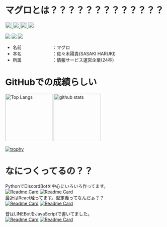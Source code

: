 # マグロとは？？？？？？？？？？？？？
<p align="left">
  <a href="http://twitter.com/sigumataityouda">
    <img height="20" src="https://img.shields.io/twitter/follow/sigumataityouda?label=Twitter&logo=twitter&style=flat" />
  </a>
  <a href="https://github.com/maguro-alternative">
    <img height="20" src="https://img.shields.io/github/followers/maguro-alternative?label=follow&logo=github&style=flat" />
  </a>
  <a href="https://qiita.com/maguro-alternative">
    <img height="20" src="https://img.shields.io/badge/maguro-alternative-${color}.svg?style=social&logo=qiita" />
  </a>  
  <a href="https://zenn.dev/maguro_alterna">
    <img height="20" src="https://img.shields.io/badge/マグロ-alterna-${color}.svg?style=social&logo=zenn" />
  </a>
</p>

[![](https://qiita-badge.apiapi.app/s/maguro-alternative/posts.svg)](http://qiita.com/maguro-alternative) 
[![](https://qiita-badge.apiapi.app/s/maguro-alternative/contributions.svg)](http://qiita.com/maguro-alternative) 
[![](https://qiita-badge.apiapi.app/s/maguro-alternative/followers.svg)](http://qiita.com/maguro-alternative)  


 - 名前　　　　　　　：マグロ
 - 本名　　　　　　　：佐々木陽貴(SASAKI HARUKI)  
 - 所属　　　　　　　：情報サービス運営企業(24卒)

# GitHubでの成績らしい
<p align="left"> 
  <img alt="Top Langs" height="150px" src="https://github-readme-stats.vercel.app/api?username=maguro-alternative&show_icons=true&theme=radical">
  <img alt="github stats" height="150px" src="https://github-readme-stats.vercel.app/api/top-langs/?username=maguro-alternative&layout=compact&count_private=true&langs_count=10">
</p>  

[![trophy](https://github-profile-trophy.vercel.app/?username=maguro-alternative&column=7)](https://github.com/maguro-alternative/github-profile-trophy)  

# なにつくってるの？？
PythonでDiscordBotを中心にいろいろ作ってます。  
[![Readme Card](https://github-readme-stats.vercel.app/api/pin/?username=maguro-alternative&repo=discord_taityo)](https://github.com/maguro-alternative/discord_taityo) [![Readme Card](https://github-readme-stats.vercel.app/api/pin/?username=maguro-alternative&repo=discordfast)](https://github.com/maguro-alternative/discordfast)  
最近はReact触ってます。型定義ってなんだぁ？？  
[![Readme Card](https://github-readme-stats.vercel.app/api/pin/?username=maguro-alternative&repo=next_maguro)](https://github.com/maguro-alternative/next_maguro) 
[![Readme Card](https://github-readme-stats.vercel.app/api/pin/?username=maguro-alternative&repo=mywebsite)](https://github.com/maguro-alternative/mywebsite) 

昔はLINEBotをJavaScriptで書いてました。  
[![Readme Card](https://github-readme-stats.vercel.app/api/pin/?username=maguro-alternative&repo=LINE_bot)](https://github.com/maguro-alternative/LINE_bot) 
[![Readme Card](https://github-readme-stats.vercel.app/api/pin/?username=maguro-alternative&repo=line_to_discord-for-gas)](https://github.com/maguro-alternative/line_to_discord-for-gas) 

<!--
**maguro-alternative/maguro-alternative** is a ✨ _special_ ✨ repository because its `README.md` (this file) appears on your GitHub profile.

Here are some ideas to get you started:

- 🔭 I’m currently working on ...
- 🌱 I’m currently learning ...
- 👯 I’m looking to collaborate on ...
- 🤔 I’m looking for help with ...
- 💬 Ask me about ...
- 📫 How to reach me: ...
- 😄 Pronouns: ...
- ⚡ Fun fact: ...
-->
